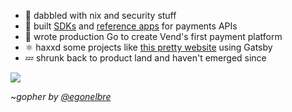 - :penguin: dabbled with nix and security stuff
- :beginner: built [SDKs](https://github.com/jtrotsky/govend) and [reference apps](https://github.com/vend/peg) for payments APIs
- :milky_way: wrote production Go to create Vend's first payment platform
- ⚛️ haxxd some projects like [this pretty website](https://jadetsp.com) using Gatsby
- :zzz: shrunk back to product land and haven't emerged since

![](https://user-images.githubusercontent.com/192964/31576302-a390cb7e-b100-11e7-92fd-8c7b510900ac.png)

~_gopher by [@egonelbre](https://github.com/egonelbre)_
